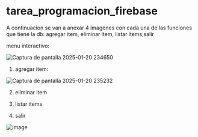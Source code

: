 # tarea_programacion_firebase
A continuacion se van a anexar 4 imagenes con cada una de las funciones que tiene la db: agregar item, eliminar item, listar items,salir

menu interactivo:

![Captura de pantalla 2025-01-20 234650](https://github.com/user-attachments/assets/4ccb21c4-6a2a-4b0b-91a6-66a1d09fa927)


1. agregar item:

![Captura de pantalla 2025-01-20 235232](https://github.com/user-attachments/assets/50597034-c21b-4646-94d8-0ce8c9f7e16a)


2. eliminar item


3. listar items


4. salir

![image](https://github.com/user-attachments/assets/245c635f-e4cf-4d2b-9d45-a9e827b99c48)


